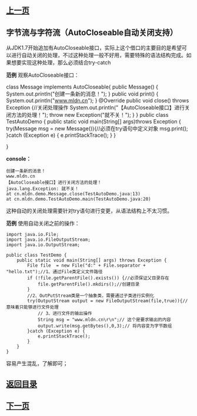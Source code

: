 ## [上一页](course73)
##  字节流与字符流（AutoCloseable自动关闭支持）

从JDK1.7开始追加有AutoCloseable接口，实际上这个借口的主要目的是希望可以进行自动关闭的处理，不过这种处理一般不好用，需要特殊的语法结构完成。如果想要实现这种处理，那么必须结合try-catch

**范例** 观察AutoCloseable接口：

class Message implements AutoCloseable{
	public  Message() {
		System.out.println("创建一条新的消息！");
	}
	public void print() {
		System.out.println("www.mldn.cn");
	}
	@Override
	public void close() throws Exception {//关闭处理操作
		System.out.println("【AutoCloseable接口】进行关闭方法的处理！");
		throw new Exception("就不关！");
	}
}
public class TestAutoDemo {
	public static void main(String[] args)throws Exception {
		try(Message msg = new Message()){//必须在try语句中定义对象
			msg.print();
		}catch (Exception e) {
			e.printStackTrace();
		}
	}

}

**console：**

	创建一条新的消息！
	www.mldn.cn
	【AutoCloseable接口】进行关闭方法的处理！
	java.lang.Exception: 就不关！
	at cn.mldn.demo.Message.close(TestAutoDemo.java:13)
	at cn.mldn.demo.TestAutoDemo.main(TestAutoDemo.java:20)
这种自动的关闭处理需要针对try语句进行变更，从语法结构上不太习惯。

**范例** 使用自动关闭之前的操作：

	import java.io.File;
	import java.io.FileOutputStream;
	import java.io.OutputStream;
	
	public class TestDemo {
		public static void main(String[] args) throws Exception {
			File file  = new File("d:" + File.separator + "hello.txt");//1、通过File类定义文件路径
			if (!file.getParentFile().exists()) {//必须保证父目录存在
				file.getParentFile().mkdirs();//创建目录
			}
			//2、OutPutStream类是一个抽象类，需要通过子类进行实例化
			try(OutputStream output = new FileOutputStream(file,true)){//意味着只能够进行文件处理
				// 3、进行文件的输出操作
				String msg = "www.mldn.cn\r\n";// 这个是要求输出的内容
				output.write(msg.getBytes(),0,3);// 将内容变为字节数组
			}catch (Exception e) {
				e.printStackTrace();
			}
		}	
	}

容易产生混乱，了解即可；



## [返回目录](https://wuchengcheng110120.github.io/aliyunjava3/list)
## [下一页](course75)
